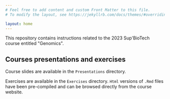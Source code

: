 ```yaml
---
# Feel free to add content and custom Front Matter to this file.
# To modify the layout, see https://jekyllrb.com/docs/themes/#overriding-theme-defaults

layout: home
---
```

    
This repository contains instructions related to the 2023 Sup'BioTech course 
entitled "Genomics".

## Courses presentations and exercises 

Course slides are available in the `Presentations` directory.  

Exercises are available in the `Exercises` directory. 
`Html` versions of `.Rmd` files have been pre-compiled 
and can be browsed directly from the course website.
